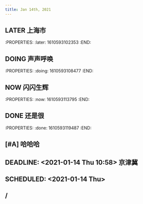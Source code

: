 ```yaml
---
title: Jan 14th, 2021
---
```


## LATER 上海市
:PROPERTIES:
:later: 1610593102353
:END:
## DOING  声声呼唤
:PROPERTIES:
:doing: 1610593108477
:END:
## NOW 闪闪生辉
:PROPERTIES:
:now: 1610593113795
:END:
## DONE  还是很
:PROPERTIES:
:done: 1610593119487
:END:
## [#A] 哈哈哈
## DEADLINE: <2021-01-14 Thu 10:58> 京津冀
## SCHEDULED: <2021-01-14 Thu>
## /
